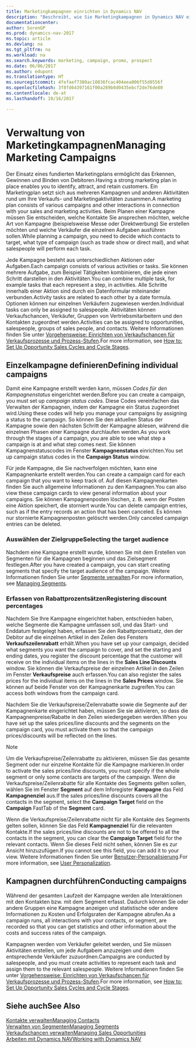 ```yaml
---
title: Marketingkampagnen einrichten in Dynamics NAV
description: "Beschreibt, wie Sie Marketingkampagnen in Dynamics NAV einrichten und ausführen, um potenzielle Kunden zu identifizieren und Kunden zu behalten."
documentationcenter: 
author: SorenGP
ms.prod: dynamics-nav-2017
ms.topic: article
ms.devlang: na
ms.tgt_pltfrm: na
ms.workload: na
ms.search.keywords: marketing, campaign, promo, prospect
ms.date: 06/06/2017
ms.author: edupont
ms.translationtype: HT
ms.sourcegitcommit: 4fefaef7380ac10836fcac404eea006f55d8556f
ms.openlocfilehash: 3f8fd64397161f00a289b0d0435ebcf2de76de80
ms.contentlocale: de-at
ms.lasthandoff: 10/16/2017

---
```

# <a name="managing-marketing-campaigns"></a><span data-ttu-id="1ff3c-103">Verwaltung von Marketingkampagnen</span><span class="sxs-lookup"><span data-stu-id="1ff3c-103">Managing Marketing Campaigns</span></span>
<span data-ttu-id="1ff3c-104">Der Einsatz eines fundierten Marketingplans ermöglicht das Erkennen, Gewinnen und Binden von Debitoren.</span><span class="sxs-lookup"><span data-stu-id="1ff3c-104">Having a strong marketing plan in place enables you to identify, attract, and retain customers.</span></span> <span data-ttu-id="1ff3c-105">Ein Marketingplan setzt sich aus mehreren Kampagnen und anderen Aktivitäten rund um Ihre Verkaufs- und Marketingaktivitäten zusammen.</span><span class="sxs-lookup"><span data-stu-id="1ff3c-105">A marketing plan consists of various campaigns and other interactions in connection with your sales and marketing activities.</span></span> <span data-ttu-id="1ff3c-106">Beim Planen einer Kampagne müssen Sie entscheiden, welche Kontakte Sie ansprechen möchten, welche Art von Kampagne (beispielsweise Messe oder Direktwerbung) Sie erstellen möchten und welche Verkäufer die einzelnen Aufgaben ausführen sollen.</span><span class="sxs-lookup"><span data-stu-id="1ff3c-106">While planning a campaign, you need to decide which contacts to target, what type of campaign (such as trade show or direct mail), and what salespeople will perform each task.</span></span>

<span data-ttu-id="1ff3c-107">Jede Kampagne besteht aus unterschiedlichen Aktionen oder Aufgaben.</span><span class="sxs-lookup"><span data-stu-id="1ff3c-107">Each campaign consists of various activities or tasks.</span></span> <span data-ttu-id="1ff3c-108">Sie können mehrere Aufgabe, zum Beispiel Tätigkeiten kombinieren, die jede einen Schritt darstellen in den Aktivitäten.</span><span class="sxs-lookup"><span data-stu-id="1ff3c-108">You can combine multiple task, for example tasks that each represent a step, in activities.</span></span> <span data-ttu-id="1ff3c-109">Alle Schritte innerhalb einer Aktion sind durch ein Datenformular miteinander verbunden.</span><span class="sxs-lookup"><span data-stu-id="1ff3c-109">Activity tasks are related to each other by a date formula.</span></span> <span data-ttu-id="1ff3c-110">Optionen können nur einzelnen Verkäufern zugewiesen werden.</span><span class="sxs-lookup"><span data-stu-id="1ff3c-110">Individual tasks can only be assigned to salespeople.</span></span> <span data-ttu-id="1ff3c-111">Aktivitäten können Verkaufschancen, Verkäufer, Gruppen von Vertriebsmitarbeitern und den Kontakten zugeordnet werden.</span><span class="sxs-lookup"><span data-stu-id="1ff3c-111">Activities can be assigned to opportunities, salespeople, groups of sales people, and contacts.</span></span> <span data-ttu-id="1ff3c-112">Weitere Informationen finden Sie unter [Vorgehensweise: Einrichten von Verkaufschancen für Verkaufsprozesse und Prozess-Stufen](marketing-how-setup-opportunity-sales-cycles-stages.md).</span><span class="sxs-lookup"><span data-stu-id="1ff3c-112">For more information, see [How to: Set Up Opportunity Sales Cycles and Cycle Stages](marketing-how-setup-opportunity-sales-cycles-stages.md).</span></span>

## <a name="defining-individual-campaigns"></a><span data-ttu-id="1ff3c-113">Einzelkampagne definieren</span><span class="sxs-lookup"><span data-stu-id="1ff3c-113">Defining individual campaigns</span></span>
<span data-ttu-id="1ff3c-114">Damit eine Kampagne erstellt werden kann, müssen *Codes für den Kampagnenstatus* eingerichtet werden.</span><span class="sxs-lookup"><span data-stu-id="1ff3c-114">Before you can create a campaign, you must set up *campaign status codes*.</span></span> <span data-ttu-id="1ff3c-115">Diese Codes vereinfachen das Verwalten der Kampagnen, indem der Kampagne ein Status zugeordnet wird.</span><span class="sxs-lookup"><span data-stu-id="1ff3c-115">Using these codes will help you manage your campaigns by assigning a status to the campaign.</span></span> <span data-ttu-id="1ff3c-116">So können Sie den aktuellen Status der Kampagne sowie den nächsten Schritt der Kampagne ablesen, während die einzelnen Phasen einer Kampagne durchlaufen werden.</span><span class="sxs-lookup"><span data-stu-id="1ff3c-116">As you work through the stages of a campaign, you are able to see what step a campaign is at and what step comes next.</span></span> <span data-ttu-id="1ff3c-117">Sie können Kampagnenstatuscodes im Fenster **Kampagnenstatus** einrichten.</span><span class="sxs-lookup"><span data-stu-id="1ff3c-117">You set up campaign status codes in the **Campaign Status** window.</span></span>

<span data-ttu-id="1ff3c-118">Für jede Kampagne, die Sie nachverfolgen möchten, kann eine Kampagnenkarte erstellt werden.</span><span class="sxs-lookup"><span data-stu-id="1ff3c-118">You can create a campaign card for each campaign that you want to keep track of.</span></span> <span data-ttu-id="1ff3c-119">Auf diesen Kampagnenkarten finden Sie auch allgemeine Informationen zu den Kampagnen.</span><span class="sxs-lookup"><span data-stu-id="1ff3c-119">You can also view these campaign cards to view general information about your campaigns.</span></span>
<span data-ttu-id="1ff3c-120">Sie können Kampagnenposten löschen, z. B. wenn der Posten eine Aktion speichert, die storniert wurde.</span><span class="sxs-lookup"><span data-stu-id="1ff3c-120">You can delete campaign entries, such as if the entry records an action that has been canceled.</span></span> <span data-ttu-id="1ff3c-121">Es können nur stornierte Kampagnenposten gelöscht werden.</span><span class="sxs-lookup"><span data-stu-id="1ff3c-121">Only canceled campaign entries can be deleted.</span></span>

### <a name="selecting-the-target-audience"></a><span data-ttu-id="1ff3c-122">Auswählen der Zielgruppe</span><span class="sxs-lookup"><span data-stu-id="1ff3c-122">Selecting the target audience</span></span>
<span data-ttu-id="1ff3c-123">Nachdem eine Kampagne erstellt wurde, können Sie mit dem Erstellen von Segmenten für die Kampagnen beginnen und das Zielsegment festlegen.</span><span class="sxs-lookup"><span data-stu-id="1ff3c-123">After you have created a campaign, you can start creating segments that specify the target audience of the campaign.</span></span> <span data-ttu-id="1ff3c-124">Weitere Informationen finden Sie unter [Segmente verwalten](marketing-segments.md).</span><span class="sxs-lookup"><span data-stu-id="1ff3c-124">For more information, see [Managing Segments](marketing-segments.md).</span></span>

### <a name="registering-discount-percentages"></a><span data-ttu-id="1ff3c-125">Erfassen von Rabattprozentsätzen</span><span class="sxs-lookup"><span data-stu-id="1ff3c-125">Registering discount percentages</span></span>
<span data-ttu-id="1ff3c-126">Nachdem Sie Ihre Kampagne eingerichtet haben, entschieden haben, welche Segmente die Kampagne umfassen soll, und das Start- und Enddatum festgelegt haben, erfassen Sie den Rabattprozentsatz, den der Debitor auf die einzelnen Artikel in den Zeilen des Fensters **Verkaufszeilenrabatt** erhält.</span><span class="sxs-lookup"><span data-stu-id="1ff3c-126">When you have set up your campaign, decided what segments you want the campaign to cover, and set the starting and ending dates, you register the discount percentage that the customer will receive on the individual items on the lines in the **Sales Line Discounts** window.</span></span> <span data-ttu-id="1ff3c-127">Sie können die Verkaufspreise der einzelnen Artikel in den Zeilen im Fenster **Verkaufspreise** auch erfassen.</span><span class="sxs-lookup"><span data-stu-id="1ff3c-127">You can also register the sales prices for the individual items on the lines in the **Sales Prices** window.</span></span> <span data-ttu-id="1ff3c-128">Sie können auf beide Fenster von der Kampagnenkarte zugreifen.</span><span class="sxs-lookup"><span data-stu-id="1ff3c-128">You can access both windows from the campaign card.</span></span>

 <span data-ttu-id="1ff3c-129">Nachdem Sie die Verkaufspreise/Zeilenrabatte sowie die Segmente auf der Kampagnenkarte eingerichtet haben, müssen Sie sie aktivieren, so dass die Kampagnenpreise/Rabatte in den Zeilen wiedergegeben werden.</span><span class="sxs-lookup"><span data-stu-id="1ff3c-129">When you have set up the sales prices/line discounts and the segments on the campaign card, you must activate them so that the campaign prices/discounts will be reflected on the lines.</span></span>

> [!NOTE]  
>   <span data-ttu-id="1ff3c-130">Um die Verkaufspreise/Zeilenrabatte zu aktivieren, müssen Sie das gesamte Segment oder nur einzelne Kontakte für die Kampagne markieren.</span><span class="sxs-lookup"><span data-stu-id="1ff3c-130">In order to activate the sales prices/line discounts, you must specify if the whole segment or only some contacts are targets of the campaign.</span></span> <span data-ttu-id="1ff3c-131">Wenn die Verkaufspreise/Zeilenrabatte für alle Kontakte des Segments gelten sollen, wählen Sie im Fenster **Segment** auf dem Inforegister **Kampagne** das Feld **Kampagnenziel** aus.</span><span class="sxs-lookup"><span data-stu-id="1ff3c-131">If the sales prices/line discounts covers all the contacts in the segment, select the **Campaign Target** field on the **Campaign** FastTab of the **Segment** card.</span></span>

<span data-ttu-id="1ff3c-132">Wenn die Verkaufspreise/Zeilenrabatte nicht für alle Kontakte des Segments gelten sollen, können Sie das Feld **Kampagnenziel** für die relevanten Kontakte.</span><span class="sxs-lookup"><span data-stu-id="1ff3c-132">If the sales prices/line discounts are not to be offered to all the contacts in the segment, you can clear the **Campaign Target** field for the relevant contacts.</span></span> <span data-ttu-id="1ff3c-133">Wenn Sie dieses Feld nicht sehen, können Sie es zur Ansicht hinzuzufügen.</span><span class="sxs-lookup"><span data-stu-id="1ff3c-133">If you cannot see this field, you can add it to your view.</span></span> <span data-ttu-id="1ff3c-134">Weitere Informationen finden Sie unter [Benutzer-Personalisierung](ui-user-personalization.md).</span><span class="sxs-lookup"><span data-stu-id="1ff3c-134">For more information, see [User Personalization](ui-user-personalization.md).</span></span>

## <a name="conducting-campaigns"></a><span data-ttu-id="1ff3c-135">Kampagnen durchführen</span><span class="sxs-lookup"><span data-stu-id="1ff3c-135">Conducting campaigns</span></span>
<span data-ttu-id="1ff3c-136">Während der gesamten Laufzeit der Kampagne werden alle Interaktionen mit den Kontakten bzw. mit dem Segment erfasst. Dadurch können Sie oder andere Gruppen eine Kampagne anzeigen und statistische oder andere Informationen zu Kosten und Erfolgsraten der Kampagne abrufen.</span><span class="sxs-lookup"><span data-stu-id="1ff3c-136">As a campaign runs, all interactions with your contacts, or segment, are recorded so that you can get statistics and other information about the costs and success rates of the campaign.</span></span>

<span data-ttu-id="1ff3c-137">Kampagnen werden vom Verkäufer geleitet werden, und Sie müssen Aktivitäten erstellen, um jede Aufgabem  anzuzeigen und dem entsprechende Verkäufer zuzuordnen.</span><span class="sxs-lookup"><span data-stu-id="1ff3c-137">Campaigns are conducted by salespeople, and you must create activities to represent each task and assign them to the relevant salespeople.</span></span> <span data-ttu-id="1ff3c-138">Weitere Informationen finden Sie unter [Vorgehensweise: Einrichten von Verkaufschancen für Verkaufsprozesse und Prozess-Stufen](marketing-how-setup-opportunity-sales-cycles-stages.md).</span><span class="sxs-lookup"><span data-stu-id="1ff3c-138">For more information, see [How to: Set Up Opportunity Sales Cycles and Cycle Stages](marketing-how-setup-opportunity-sales-cycles-stages.md).</span></span>

## <a name="see-also"></a><span data-ttu-id="1ff3c-139">Siehe auch</span><span class="sxs-lookup"><span data-stu-id="1ff3c-139">See Also</span></span>
[<span data-ttu-id="1ff3c-140">Kontakte verwalten</span><span class="sxs-lookup"><span data-stu-id="1ff3c-140">Managing Contacts</span></span>](marketing-contacts.md)  
[<span data-ttu-id="1ff3c-141">Verwalten von Segmenten</span><span class="sxs-lookup"><span data-stu-id="1ff3c-141">Managing Segments</span></span>](marketing-segments.md)  
[<span data-ttu-id="1ff3c-142">Verkaufschancen verwalten</span><span class="sxs-lookup"><span data-stu-id="1ff3c-142">Managing Sales Opportunities</span></span>](marketing-manage-sales-opportunities.md)  
[<span data-ttu-id="1ff3c-143">Arbeiten mit Dynamics NAV</span><span class="sxs-lookup"><span data-stu-id="1ff3c-143">Working with Dynamics NAV</span></span>](ui-work-product.md)  

